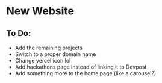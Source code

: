 # New Website

## To Do:
- Add the remaining projects
- Switch to a proper domain name
- Change vercel icon lol
- Add hackathons page instead of linking it to Devpost
- Add something more to the home page (like a carousel?)